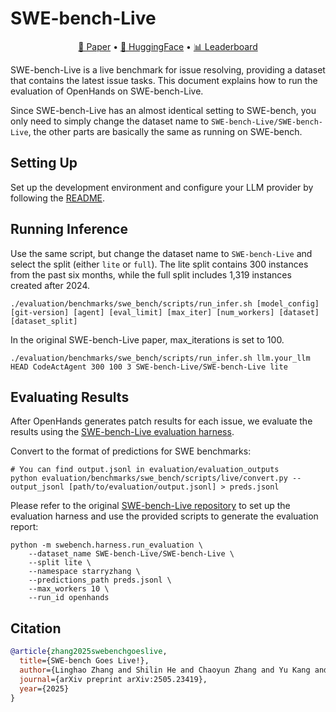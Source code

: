 # SWE-bench-Live

<p align="center">
<a href="https://arxiv.org/abs/2505.23419">📃 Paper</a>
•
<a href="https://huggingface.co/SWE-bench-Live" >🤗 HuggingFace</a>
•
<a href="https://SWE-bench-Live.github.io" >📊 Leaderboard</a>
</p>

SWE-bench-Live is a live benchmark for issue resolving, providing a dataset that contains the latest issue tasks. This document explains how to run the evaluation of OpenHands on SWE-bench-Live.

Since SWE-bench-Live has an almost identical setting to SWE-bench, you only need to simply change the dataset name to `SWE-bench-Live/SWE-bench-Live`, the other parts are basically the same as running on SWE-bench.

## Setting Up

Set up the development environment and configure your LLM provider by following the [README](README.md).

## Running Inference

Use the same script, but change the dataset name to `SWE-bench-Live` and select the split (either `lite` or `full`). The lite split contains 300 instances from the past six months, while the full split includes 1,319 instances created after 2024.

```shell
./evaluation/benchmarks/swe_bench/scripts/run_infer.sh [model_config] [git-version] [agent] [eval_limit] [max_iter] [num_workers] [dataset] [dataset_split]
```

In the original SWE-bench-Live paper, max_iterations is set to 100.

```shell
./evaluation/benchmarks/swe_bench/scripts/run_infer.sh llm.your_llm HEAD CodeActAgent 300 100 3 SWE-bench-Live/SWE-bench-Live lite
```

## Evaluating Results

After OpenHands generates patch results for each issue, we evaluate the results using the [SWE-bench-Live evaluation harness](https://github.com/microsoft/SWE-bench-Live).

Convert to the format of predictions for SWE benchmarks:

```shell
# You can find output.jsonl in evaluation/evaluation_outputs
python evaluation/benchmarks/swe_bench/scripts/live/convert.py --output_jsonl [path/to/evaluation/output.jsonl] > preds.jsonl
```

Please refer to the original [SWE-bench-Live repository](https://github.com/microsoft/SWE-bench-Live) to set up the evaluation harness and use the provided scripts to generate the evaluation report:

```shell
python -m swebench.harness.run_evaluation \
    --dataset_name SWE-bench-Live/SWE-bench-Live \
    --split lite \
    --namespace starryzhang \
    --predictions_path preds.jsonl \
    --max_workers 10 \
    --run_id openhands
```

## Citation

```bibtex
@article{zhang2025swebenchgoeslive,
  title={SWE-bench Goes Live!},
  author={Linghao Zhang and Shilin He and Chaoyun Zhang and Yu Kang and Bowen Li and Chengxing Xie and Junhao Wang and Maoquan Wang and Yufan Huang and Shengyu Fu and Elsie Nallipogu and Qingwei Lin and Yingnong Dang and Saravan Rajmohan and Dongmei Zhang},
  journal={arXiv preprint arXiv:2505.23419},
  year={2025}
}
```
